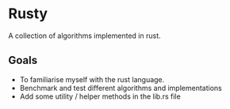 # Rusty

A collection of algorithms implemented in rust.

## Goals

- To familiarise myself with the rust language.
- Benchmark and test different algorithms and implementations
- Add some utility / helper methods in the lib.rs file
